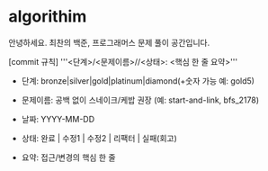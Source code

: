 # algorithim

안녕하세요. 최찬의 백준, 프로그래머스 문제 풀이 공간입니다. 


[commit 규칙]
'''<단계>/<문제이름>/<YYYY-MM-DD>/<상태>: <핵심 한 줄 요약>'''

- 단계: bronze|silver|gold|platinum|diamond(+숫자 가능 예: gold5)
- 문제이름: 공백 없이 스네이크/케밥 권장 (예: start-and-link, bfs_2178)

- 날짜: YYYY-MM-DD

- 상태: 완료 | 수정1 | 수정2 | 리팩터 | 실패(회고)

- 요약: 접근/변경의 핵심 한 줄
